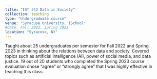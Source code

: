 ```yaml
---
title: "IST 343 Data in Society"
collection: teaching
type: "Undergraduate course"
venue: "Syracuse University, iSchool"
#date: Fall 2022, Spring 2023
location: "Syracuse, NY"
---
```

Taught about 25 undergraduates per semester for Fall 2022 and Spring 2023 in thinking about the relations between data and society. Covered topics such as artificial intelligence (AI), power of social media, and data justice. 19 out of 20 students who completed the Spring 2023 course evaluation chose “agree” or “strongly agree” that I was highly effective in teaching this class.

